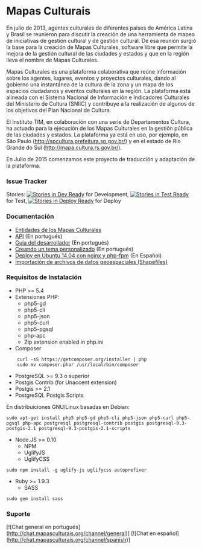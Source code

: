 # Mapas Culturais

En julio de 2013, agentes culturales de diferentes países de América Latina y Brasil se reunieron para discutir la creación de una herramienta de mapeo de iniciativas de gestión cultural y de gestión cultural. De esa reunión surgió la base para la creación de Mapas Culturales, software libre que permite la mejora de la gestión cultural de las ciudades y estados y que en la región lleva el nombre de Mapas Culturales.

Mapas Culturales es una plataforma colaborativa que reúne información sobre los agentes, lugares, eventos y proyectos culturales, dando al gobierno una instantánea de la cultura de la zona y un mapa de los espacios ciudadanos y eventos culturales en la región. La plataforma está alineada con el Sistema Nacional de Información e Indicadores Culturales del Ministerio de Cultura (SNIIC) y contribuye a la realización de algunos de los objetivos del Plan Nacional de Cultura.

El Instituto TIM, en colaboración con una serie de Departamentos Cultura, ha actuado para la ejecución de los Mapas Culturales en la gestión pública de las ciudades y estados. La plataforma ya está en uso, por ejemplo, en São Paulo (http://spcultura.prefeitura.sp.gov.br/) y en el estado de Río Grande do Sul (http://mapa.cultura.rs.gov.br/).

En Julio de 2015 comenzamos este proyecto de traducción y adaptación de la plataforma.

### Issue Tracker

Stories: [![Stories in Dev Ready](https://badge.waffle.io/LibreCoopUruguay/mapasculturais.png?label=status:dev-ready)](https://waffle.io/LibreCoopUruguay/mapasculturais) for Development, [![Stories in Test Ready](https://badge.waffle.io/LibreCoopUruguay/mapasculturais.png?label=status:test-ready)](https://waffle.io/LibreCoopUruguay/mapasculturais) for Test, [![Stories in Deploy Ready](https://badge.waffle.io/LibreCoopUruguay/mapasculturais.png?label=status:tested)](https://waffle.io/LibreCoopUruguay/mapasculturais) for Deploy

### Documentación 
- [Entidades de los Mapas Culturales](doc/entidades.md)
- [API](doc/api.md) (En portugués)
- [Guía del desarrollador](doc/developer-guide.md) (En portugués)
- [Creando un tema personalizado](doc/developer-guide/themes.md) (En portugués)
- [Deploy en Ubuntu 14.04 con nginx y php-fpm](doc/deploy-ubuntu-14.04.md) (En Español)
- [Importación de archivos de datos geoespaciales (Shapefiles)](doc/shapefiles.md)

### Requisitos de Instalación
- PHP >= 5.4
- Extensiones PHP:
  - php5-gd
  - php5-cli
  - php5-json
  - php5-curl
  - php5-pgsql
  - php-apc
  - Zip extension enabled in php.ini
- Composer
```shell
    curl -sS https://getcomposer.org/installer | php
    sudo mv composer.phar /usr/local/bin/composer
```
- PostgreSQL >= 9.3 o superior
- Postgis Contrib (for Unaccent extension)
- Postgis >= 2.1
-  PostgreSQL Postgis Scripts

En distribuiciones GNU/Linux basadas en Debian:
```shell
sudo apt-get install php5 php5-gd php5-cli php5-json php5-curl php5-pgsql php-apc postgresql postgresql-contrib postgis postgresql-9.3-postgis-2.1 postgresql-9.3-postgis-2.1-scripts
```
- Node.JS >= 0.10
  - NPM
  - UglifyJS
  - UglifyCSS
```shell
sudo npm install -g uglify-js uglifycss autoprefixer
```
- Ruby  >= 1.9.3
  - SASS
```shell
sudo gem install sass
```
### Suporte
[![Chat general en portugués] (http://chat.mapasculturais.org/channel/general)]
[![Chat en español] (http://chat.mapasculturais.org/channel/spanish)]


